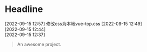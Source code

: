 # Headline
[2022-09-15 12:57] 修改css为本地vue-top.css
[2022-09-15 12:49]  
[2022-09-15 12:44]  
[2022-09-15 12:37] 
> An awesome project.
